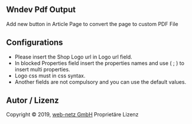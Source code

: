 Wndev Pdf Output
---------------
Add new button in Article Page to convert the page to custom PDF File

Configurations
---------------
* Please insert the Shop Logo url in Logo url field.
* In blocked Properties field insert the properties names and use ( ; ) to insert multi properties.
* Logo css must in css syntax.
* Another fields are not compulsory and you can use the default values.

Autor / Lizenz
--------------
Copyright © 2019, [web-netz GmbH](https://www.web-netz.de/)
Proprietäre Lizenz
